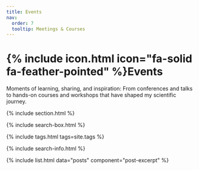```yaml
---
title: Events
nav:
  order: 7
  tooltip: Meetings & Courses
---
```


# {% include icon.html icon="fa-solid fa-feather-pointed" %}Events

Moments of learning, sharing, and inspiration: From conferences and talks to hands-on courses and workshops that have shaped my scientific journey.

{% include section.html %}

{% include search-box.html %}

{% include tags.html tags=site.tags %}

{% include search-info.html %}

{% include list.html data="posts" component="post-excerpt" %}
